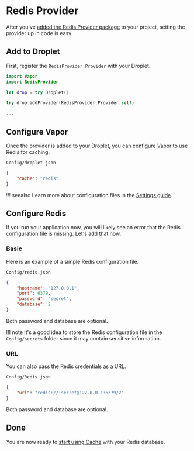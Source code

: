 # Redis Provider

After you've [added the Redis Provider package](package.md) to your project, setting the provider up in code is easy.

## Add to Droplet

First, register the `RedisProvider.Provider` with your Droplet.

```swift
import Vapor
import RedisProvider

let drop = try Droplet()

try drop.addProvider(RedisProvider.Provider.self)

...
```

## Configure Vapor

Once the provider is added to your Droplet, you can configure Vapor to use Redis for caching.

`Config/droplet.json`

```json
{
    "cache": "redis"
}
```

!!! seealso
	Learn more about configuration files in the [Settings guide](../settings/config.md).

## Configure Redis

If you run your application now, you will likely see an error that the Redis configuration file is missing. Let's add that now.

### Basic

Here is an example of a simple Redis configuration file.

`Config/redis.json`
```json
{
    "hostname": "127.0.0.1",
    "port": 6379,
    "password": "secret",
    "database": 2
}
```

Both password and database are optional.

!!! note
	It's a good idea to store the Redis configuration file in the `Config/secrets` folder since it may contain sensitive information.

### URL

You can also pass the Redis credentials as a URL.

`Config/Redis.json`
```json
{
    "url": "redis://:secret@127.0.0.1:6379/2"
}
```

Both password and database are optional.


## Done

You are now ready to [start using Cache](../cache/index.md) with your Redis database.

